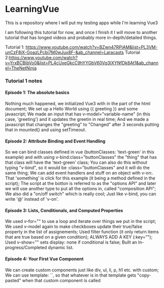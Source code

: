 # LearningVue
This is a repository where I will put my testing apps while I'm learning Vue3

I am following this tutorial for now, and once I finish it I will move to another tutorial
that has longed videos and probably more in-depth/detailed things.

Tutorial 1: https://www.youtube.com/watch?v=BZwn47RPiAM&list=PL3VM-unCzF8jX-GoazLPcbi7M0wJux8F-&ab_channel=Laracasts
Tutorial 2:https://www.youtube.com/watch?v=YrxBCBibVo0&list=PL4cUxeGkcC9hYYGbV60Vq3IXYNfDk8At1&ab_channel=TheNetNinja

### Tutorial 1 notes

#### Episode 1: The absolute basics

Nothing much happened, we initialized Vue3 with <script></script> in the <head> part of the html document; 
We set up a Hello World using {{ greeting }} and some javascript; 
We made an input that has v-model="variable-name" (in this case, 'greeting') and it updates the greetin in real time; 
And we made a javascript that changes the "greeting" to "Changed" after 3 seconds putting that in mounted() and using setTimeout. 

#### Episode 2: Attribute Binding and Event Handling

So we can bind classes defined in vue (buttonClasses: 'text-green' in this example) and with using v-bind:class="buttonClasses" 
the "thing" that has that class will have the 'text-green' class; 
You can also do this without typing "v-bind", so it would be :class="buttonClasses" and it will do the same thing; 
We can add event handlers and stuff on an object with v-on:<something>. That 'something' is click for this example (it being a method defined in the script); 
The script at the botton is referred to as the "options API" and later we will use another type to put all the options in, called "composition API"; 
We also did a "on/off switch" which is really cool; 
Just like v-bind, you can write '@' instead of 'v-on'. 

#### Episode 3: Lists, Conditionals, and Computed Properties

We used v-for="<for loop here>" to use a loop and iterate over things we put in the script; 
We used v-model again to make checkboxes update their true/false property in the list of assignements; 
Used filter function (it only return items that are true based on a given condition); 
ALWAYS ADD A KEY (:key="<smth here>"); 
Used v-show="<conditional here>" sets display: none if conditional is false; 
Built an In-progress/Completed dynamic list. 

#### Episode 4: Your First Vue Component

We can create custom components just like div, ul, li, p, h1 etc. with custom; 
We can use template: ``, so that whatever is in that template gets "copy-pasted" when that custom component is called
